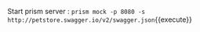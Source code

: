 

Start prism server : `prism mock -p 8080 -s http://petstore.swagger.io/v2/swagger.json`{{execute}}

